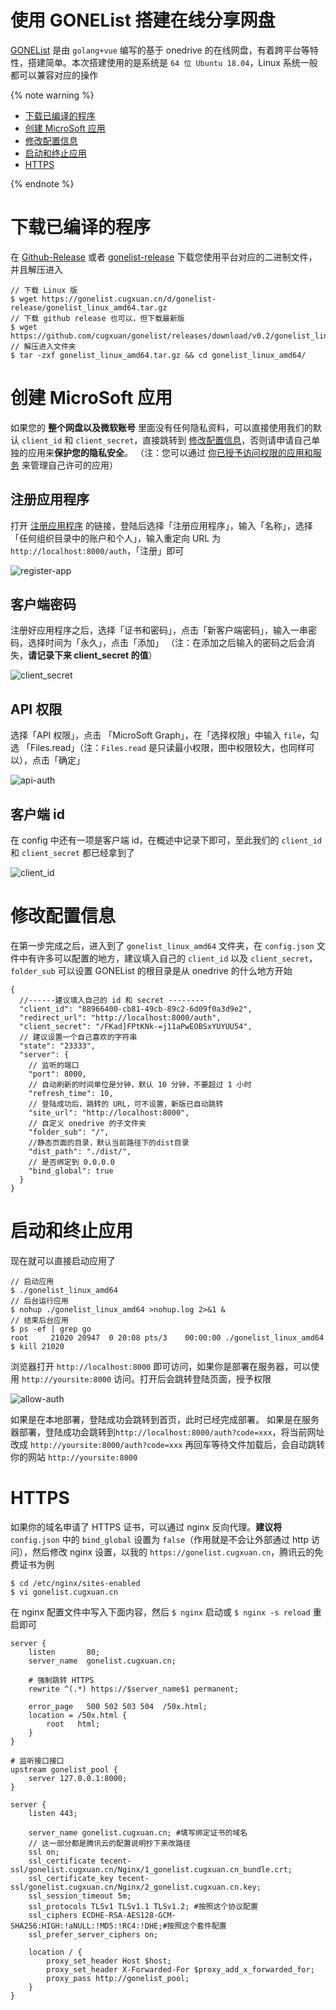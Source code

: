 # 使用 GONEList 搭建在线分享网盘

[GONEList](https://github.com/cugxuan/gonelist) 是由 `golang+vue` 编写的基于 onedrive 的在线网盘，有着跨平台等特性，搭建简单。本次搭建使用的是系统是 `64 位 Ubuntu 18.04`，Linux 系统一般都可以兼容对应的操作

{% note warning %}

- [下载已编译的程序](#下载已编译的程序)
- [创建 MicroSoft 应用](#创建-MicroSoft-应用)
- [修改配置信息](#修改配置信息)
- [启动和终止应用](#启动和终止应用)
- [HTTPS](#HTTPS)

{% endnote %}

# 下载已编译的程序

在 [Github-Release](https://github.com/cugxuan/gonelist/releases) 或者 [gonelist-release](https://gonelist.cugxuan.cn/#/gonelist-release) 下载您使用平台对应的二进制文件，并且解压进入

```
// 下载 Linux 版
$ wget https://gonelist.cugxuan.cn/d/gonelist-release/gonelist_linux_amd64.tar.gz
// 下载 github release 也可以，但下载最新版
$ wget https://github.com/cugxuan/gonelist/releases/download/v0.2/gonelist_linux_amd64.tar.gz
// 解压进入文件夹
$ tar -zxf gonelist_linux_amd64.tar.gz && cd gonelist_linux_amd64/
```

# 创建 MicroSoft 应用

如果您的 **整个网盘以及微软账号** 里面没有任何隐私资料，可以直接使用我们的默认 `client_id` 和 `client_secret`，直接跳转到 [修改配置信息](#修改配置信息)，否则请申请自己单独的应用来**保护您的隐私安全**。
（注：您可以通过 [你已授予访问权限的应用和服务](https://account.live.com/consent/Manage) 来管理自己许可的应用）

## 注册应用程序

打开 [注册应用程序](https://portal.azure.com/#blade/Microsoft_AAD_RegisteredApps/ApplicationsListBlade) 的链接，登陆后选择「注册应用程序」，输入「名称」，选择「任何组织目录中的账户和个人」，输入重定向 URL 为 `http://localhost:8000/auth`，「注册」即可

![register-app](./img/install/register-app.png)

## 客户端密码

注册好应用程序之后，选择「证书和密码」，点击「新客户端密码」，输入一串密码，选择时间为「永久」，点击「添加」
（注：在添加之后输入的密码之后会消失，**请记录下来 client_secret 的值**）

![client_secret](./img/install/client_secret.png)

## API 权限

选择「API 权限」，点击 「MicroSoft Graph」，在「选择权限」中输入 `file`，勾选 「Files.read」（注：`Files.read` 是只读最小权限，图中权限较大，也同样可以），点击「确定」

![api-auth](./img/install/api-auth.png)

## 客户端 id

在 config 中还有一项是客户端 id，在概述中记录下即可，至此我们的 `client_id` 和 `client_secret` 都已经拿到了

![client_id](./img/install/client_id.png)

# 修改配置信息

在第一步完成之后，进入到了 `gonelist_linux_amd64` 文件夹，在 `config.json` 文件中有许多可以配置的地方，建议填入自己的 `client_id` 以及 `client_secret`，`folder_sub` 可以设置 GONEList 的根目录是从 onedrive 的什么地方开始

```
{
  //------建议填入自己的 id 和 secret --------
  "client_id": "88966400-cb81-49cb-89c2-6d09f0a3d9e2",
  "redirect_url": "http://localhost:8000/auth",
  "client_secret": "/FKad]FPtKNk-=j11aPwEOBSxYUYUU54",
  // 建议设置一个自己喜欢的字符串
  "state": "23333",
  "server": {
    // 监听的端口
    "port": 8000,
    // 自动刷新的时间单位是分钟，默认 10 分钟，不要超过 1 小时
    "refresh_time": 10,
    // 登陆成功后，跳转的 URL，可不设置，新版已自动跳转
    "site_url": "http://localhost:8000",
    // 自定义 onedrive 的子文件夹
    "folder_sub": "/",
    //静态页面的目录，默认当前路径下的dist目录
    "dist_path": "./dist/",
    // 是否绑定到 0.0.0.0
    "bind_global": true
  }
}
```

# 启动和终止应用

现在就可以直接启动应用了

```
// 启动应用
$ ./gonelist_linux_amd64
// 后台运行应用
$ nohup ./gonelist_linux_amd64 >nohup.log 2>&1 &
// 结束后台应用
$ ps -ef | grep go
root     21020 20947  0 20:08 pts/3    00:00:00 ./gonelist_linux_amd64
$ kill 21020
```

浏览器打开 `http://localhost:8000` 即可访问，如果你是部署在服务器，可以使用 `http://yoursite:8000` 访问。打开后会跳转登陆页面，授予权限

![allow-auth](./img/install/allow-auth.png)

如果是在本地部署，登陆成功会跳转到首页，此时已经完成部署。
如果是在服务器部署，登陆成功会跳转到`http://localhost:8000/auth?code=xxx`，将当前网址改成 `http://yoursite:8000/auth?code=xxx` 再回车等待文件加载后，会自动跳转你的网站 `http://yoursite:8000`

# HTTPS

如果你的域名申请了 HTTPS 证书，可以通过 nginx 反向代理。**建议将** `config.json` 中的 `bind_global` 设置为 `false`（作用就是不会让外部通过 http 访问），然后修改 nginx 设置，以我的 `https://gonelist.cugxuan.cn`，腾讯云的免费证书为例

```
$ cd /etc/nginx/sites-enabled
$ vi gonelist.cugxuan.cn
```

在 nginx 配置文件中写入下面内容，然后 `$ nginx` 启动或 `$ nginx -s reload` 重启即可
```
server {
    listen       80;
    server_name  gonelist.cugxuan.cn;

    # 强制跳转 HTTPS
    rewrite ^(.*) https://$server_name$1 permanent;

    error_page   500 502 503 504  /50x.html;
    location = /50x.html {
        root   html;
    }
}

# 监听接口接口
upstream gonelist_pool {
    server 127.0.0.1:8000;
}

server {
    listen 443;

    server_name gonelist.cugxuan.cn; #填写绑定证书的域名
    // 这一部分都是腾讯云的配置说明抄下来改路径
    ssl on;
    ssl_certificate tecent-ssl/gonelist.cugxuan.cn/Nginx/1_gonelist.cugxuan.cn_bundle.crt;
    ssl_certificate_key tecent-ssl/gonelist.cugxuan.cn/Nginx/2_gonelist.cugxuan.cn.key;
    ssl_session_timeout 5m;
    ssl_protocols TLSv1 TLSv1.1 TLSv1.2; #按照这个协议配置
    ssl_ciphers ECDHE-RSA-AES128-GCM-SHA256:HIGH:!aNULL:!MD5:!RC4:!DHE;#按照这个套件配置
    ssl_prefer_server_ciphers on;

    location / {
        proxy_set_header Host $host;
        proxy_set_header X-Forwarded-For $proxy_add_x_forwarded_for;
        proxy_pass http://gonelist_pool;
    }
}
```